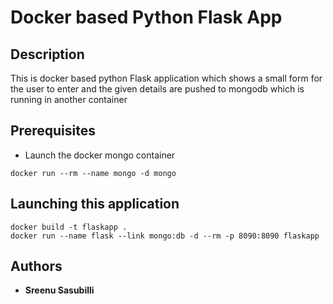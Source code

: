 # Docker based Python Flask App
## Description
This is docker based python Flask application which shows a small form for the user to enter and the given details are pushed to mongodb which is running in another container

## Prerequisites
* Launch the docker mongo container
```
docker run --rm --name mongo -d mongo
```


## Launching this application
```
docker build -t flaskapp .
docker run --name flask --link mongo:db -d --rm -p 8090:8090 flaskapp
```




## Authors

* **Sreenu Sasubilli**
